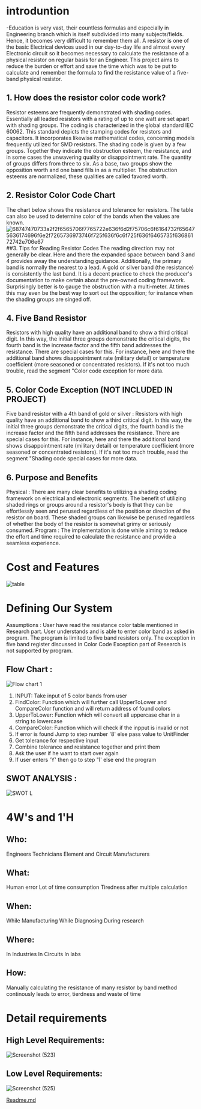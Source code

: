# introduntion
-Education is very vast, their countless formulas and especially in Engineering branch which is itself subdivided into many subjects/fields. Hence, it becomes very difficult to remember them all.
A resistor is one of the basic Electrical devices used in our day-to-day life and almost every Electronic circuit so it becomes necessary to calculate the resistance of a physical resistor on regular basis for an Engineer.
This project aims to reduce the burden or effort and save the time which was to be put to calculate and remember the formula to find the resistance value of a five-band physical resistor.
## 1. How does the resistor color code work?
Resistor esteems are frequently demonstrated with shading codes. Essentially all leaded resistors with a rating of up to one watt are set apart with shading groups. The coding is characterized in the global standard IEC 60062. This standard depicts the stamping codes for resistors and capacitors. It incorporates likewise mathematical codes, concerning models frequently utilized for SMD resistors. The shading code is given by a few groups. Together they indicate the obstruction esteem, the resistance, and in some cases the unwavering quality or disappointment rate. The quantity of groups differs from three to six. As a base, two groups show the opposition worth and one band fills in as a multiplier. The obstruction esteems are normalized, these qualities are called favored worth.
## 2. Resistor Color Code Chart
The chart below shows the resistance and tolerance for resistors. The table can also be used to determine color of the bands when the values are known.
![68747470733a2f2f6565706f7765722e636f6d2f75706c6f6164732f656475636174696f6e2f7265736973746f725f636f6c6f725f636f6465735f63686172742e706e67](https://user-images.githubusercontent.com/48181111/132511217-93b0a372-5c36-4f03-ac4d-8b09a4015b70.png)
##3. Tips for Reading Resistor Codes
The reading direction may not generally be clear. Here and there the expanded space between band 3 and 4 provides away the understanding guidance. Additionally, the primary band is normally the nearest to a lead. A gold or silver band (the resistance) is consistently the last band.
It is a decent practice to check the producer's documentation to make certain about the pre-owned coding framework. Surprisingly better is to gauge the obstruction with a multi-meter. At times this may even be the best way to sort out the opposition; for instance when the shading groups are singed off.
## 4. Five Band Resistor
Resistors with high quality have an additional band to show a third critical digit. In this way, the initial three groups demonstrate the critical digits, the fourth band is the increase factor and the fifth band addresses the resistance. There are special cases for this. For instance, here and there the additional band shows disappointment rate (military detail) or temperature coefficient (more seasoned or concentrated resistors). If it's not too much trouble, read the segment "Color code exception for more data.
## 5. Color Code Exception (NOT INCLUDED IN PROJECT)
Five band resistor with a 4th band of gold or silver :
Resistors with high quality have an additional band to show a third critical digit. In this way, the initial three groups demonstrate the critical digits, the fourth band is the increase factor and the fifth band addresses the resistance. There are special cases for this. For instance, here and there the additional band shows disappointment rate (military detail) or temperature coefficient (more seasoned or concentrated resistors). If it's not too much trouble, read the segment "Shading code special cases for more data.
## 6. Purpose and Benefits
Physical :
There are many clear benefits to utilizing a shading coding framework on electrical and electronic segments. The benefit of utilizing shaded rings or groups around a resistor's body is that they can be effortlessly seen and perused regardless of the position or direction of the resistor on board. These shaded groups can likewise be perused regardless of whether the body of the resistor is somewhat grimy or seriously consumed.
Program :
The implementation is done while aiming to reduce the effort and time required to calculate the resistance and provide a seamless experience.
# Cost and Features
![table](https://user-images.githubusercontent.com/48181111/132505384-63345b18-1b3c-45d6-89e7-98846bd9ae04.png)
# Defining Our System
Assumptions :
User have read the resistance color table mentioned in Research part.
User understands and is able to enter color band as asked in program.
The program is limited to five band resistors only.
The exception in five band register discussed in Color Code Exception part of Research is not supported by program.
## Flow Chart :
![Flow chart 1](https://user-images.githubusercontent.com/48181111/132505366-fa2a3576-6870-4a54-9352-5346223eb653.png)
1. INPUT: Take input of 5 color bands from user
2. FindColor: Function which will further call UpperToLower and CompareColor function and will return address of found colors
3. UpperToLower: Function which will convert all uppercase char in a string to lowercase
4. CompareColor: Function which will check if the inpput is invalid or not
5. If error is found Jump to step number '8' else pass value to UnitFinder
6. Get tolerance for respective input
7. Combine tolerance and resistance together and print them
8. Ask the user if he want to start over again
9. If user enters 'Y' then go to step '1' else end the program

## SWOT ANALYSIS :
![SWOT L](https://user-images.githubusercontent.com/48181111/132505379-f59a5139-ba93-42d9-93b7-db7b3e41e66b.png)
# 4W's and 1'H
## Who:
Engineers
Technicians
Element and Circuit Manufacturers
## What:
Human error
Lot of time consumption
Tiredness after multiple calculation
## When:
While Manufacturing
While Diagnosing
During research
## Where:
In Industries
In Circuits
In labs
## How:
Manually calculating the resistance of many resistor by band method continously leads to error, tierdness and waste of time

# Detail requirements
## High Level Requirements:
![Screenshot (523)](https://user-images.githubusercontent.com/48181111/132516799-faf05efa-8825-4cf3-851c-c371d9143a19.png)
## Low Level Requirements:
![Screenshot (525)](https://user-images.githubusercontent.com/48181111/132517091-d5d2a717-2d71-47eb-858c-00e8b135610a.png)

[Readme.md](https://github.com/shubhamRmx/stepin-resistor-color-code-detection/files/7128632/Readme.md)
